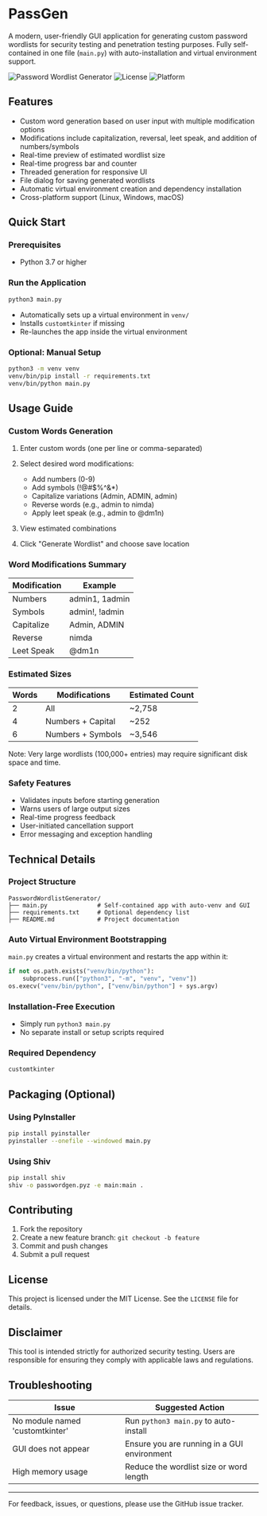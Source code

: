 # PassGen

A modern, user-friendly GUI application for generating custom password wordlists for security testing and penetration testing purposes. Fully self-contained in one file (`main.py`) with auto-installation and virtual environment support.

![Password Wordlist Generator](https://img.shields.io/badge/Python-3.7+-blue.svg)
![License](https://img.shields.io/badge/License-MIT-green.svg)
![Platform](https://img.shields.io/badge/Platform-Linux%20%7C%20Windows%20%7C%20macOS-lightgrey.svg)

## Features

* Custom word generation based on user input with multiple modification options
* Modifications include capitalization, reversal, leet speak, and addition of numbers/symbols
* Real-time preview of estimated wordlist size
* Real-time progress bar and counter
* Threaded generation for responsive UI
* File dialog for saving generated wordlists
* Automatic virtual environment creation and dependency installation
* Cross-platform support (Linux, Windows, macOS)

## Quick Start

### Prerequisites

* Python 3.7 or higher

### Run the Application

```bash
python3 main.py
```

* Automatically sets up a virtual environment in `venv/`
* Installs `customtkinter` if missing
* Re-launches the app inside the virtual environment

### Optional: Manual Setup

```bash
python3 -m venv venv
venv/bin/pip install -r requirements.txt
venv/bin/python main.py
```

## Usage Guide

### Custom Words Generation

1. Enter custom words (one per line or comma-separated)
2. Select desired word modifications:

   * Add numbers (0-9)
   * Add symbols (!@#\$%^&\*)
   * Capitalize variations (Admin, ADMIN, admin)
   * Reverse words (e.g., admin to nimda)
   * Apply leet speak (e.g., admin to @dm1n)
3. View estimated combinations
4. Click "Generate Wordlist" and choose save location

### Word Modifications Summary

| Modification | Example        |
| ------------ | -------------- |
| Numbers      | admin1, 1admin |
| Symbols      | admin!, !admin |
| Capitalize   | Admin, ADMIN   |
| Reverse      | nimda          |
| Leet Speak   | @dm1n          |

### Estimated Sizes

| Words | Modifications     | Estimated Count |
| ----- | ----------------- | --------------- |
| 2     | All               | \~2,758         |
| 4     | Numbers + Capital | \~252           |
| 6     | Numbers + Symbols | \~3,546         |

Note: Very large wordlists (100,000+ entries) may require significant disk space and time.

### Safety Features

* Validates inputs before starting generation
* Warns users of large output sizes
* Real-time progress feedback
* User-initiated cancellation support
* Error messaging and exception handling

## Technical Details

### Project Structure

```
PasswordWordlistGenerator/
├── main.py              # Self-contained app with auto-venv and GUI
├── requirements.txt     # Optional dependency list
├── README.md            # Project documentation
```

### Auto Virtual Environment Bootstrapping

`main.py` creates a virtual environment and restarts the app within it:

```python
if not os.path.exists("venv/bin/python"):
    subprocess.run(["python3", "-m", "venv", "venv"])
os.execv("venv/bin/python", ["venv/bin/python"] + sys.argv)
```

### Installation-Free Execution

* Simply run `python3 main.py`
* No separate install or setup scripts required

### Required Dependency

```txt
customtkinter
```

## Packaging (Optional)

### Using PyInstaller

```bash
pip install pyinstaller
pyinstaller --onefile --windowed main.py
```

### Using Shiv

```bash
pip install shiv
shiv -o passwordgen.pyz -e main:main .
```

## Contributing

1. Fork the repository
2. Create a new feature branch: `git checkout -b feature`
3. Commit and push changes
4. Submit a pull request

## License

This project is licensed under the MIT License. See the `LICENSE` file for details.

## Disclaimer

This tool is intended strictly for authorized security testing. Users are responsible for ensuring they comply with applicable laws and regulations.

## Troubleshooting

| Issue                           | Suggested Action                            |
| ------------------------------- | ------------------------------------------- |
| No module named 'customtkinter' | Run `python3 main.py` to auto-install       |
| GUI does not appear             | Ensure you are running in a GUI environment |
| High memory usage               | Reduce the wordlist size or word length     |

---

For feedback, issues, or questions, please use the GitHub issue tracker.
